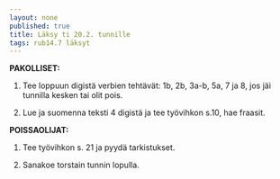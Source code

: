 ```yaml
---
layout: none
published: true
title: Läksy ti 20.2. tunnille
tags: rub14.7 läksyt
---
```

**PAKOLLISET:**

1. Tee loppuun digistä verbien tehtävät: 1b, 2b, 3a-b, 5a, 7 ja 8, jos jäi tunnilla kesken tai olit pois.

2. Lue ja suomenna teksti 4 digistä ja tee työvihkon s.10, hae fraasit.

**POISSAOLIJAT:**

1. Tee työvihkon s. 21 ja pyydä tarkistukset.

2. Sanakoe torstain tunnin lopulla.


